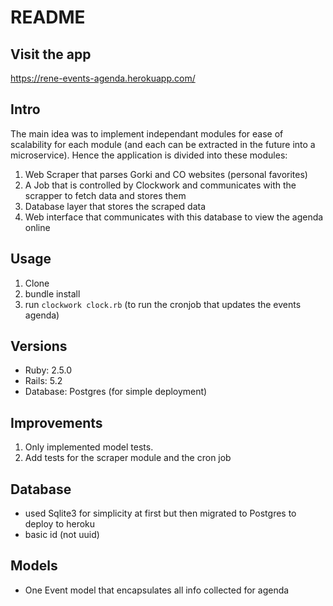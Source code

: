 # README

## Visit the app
https://rene-events-agenda.herokuapp.com/

## Intro
The main idea was to implement independant modules for ease of scalability for each module (and each can be extracted in the future into a microservice). Hence the application is divided into these modules:
1. Web Scraper that parses Gorki and CO websites (personal favorites)
2. A Job that is controlled by Clockwork and communicates with the scrapper to fetch data and stores them
3. Database layer that stores the scraped data
4. Web interface that communicates with this database to view the agenda online

## Usage
1. Clone
2. bundle install
3. run ```clockwork clock.rb``` (to run the cronjob that updates the events agenda)

## Versions
* Ruby: 2.5.0
* Rails: 5.2
* Database: Postgres (for simple deployment)

## Improvements
1. Only implemented model tests.
2. Add tests for the scraper module and the cron job

## Database
* used Sqlite3 for simplicity at first but then migrated to Postgres to deploy to heroku
* basic id (not uuid)

## Models
* One Event model that encapsulates all info collected for agenda
